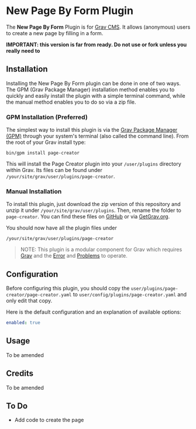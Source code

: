 # New Page By Form Plugin

The **New Page By Form** Plugin is for [Grav CMS](http://github.com/getgrav/grav). It allows (anonymous) users to create a new page by filling in a form.

**IMPORTANT: this version is far from ready. Do not use or fork unless you really need to**

## Installation

Installing the New Page By Form plugin can be done in one of two ways. The GPM (Grav Package Manager) installation method enables you to quickly and easily install the plugin with a simple terminal command, while the manual method enables you to do so via a zip file.

### GPM Installation (Preferred)

The simplest way to install this plugin is via the [Grav Package Manager (GPM)](http://learn.getgrav.org/advanced/grav-gpm) through your system's terminal (also called the command line).  From the root of your Grav install type:

    bin/gpm install page-creator

This will install the Page Creator plugin into your `/user/plugins` directory within Grav. Its files can be found under `/your/site/grav/user/plugins/page-creator`.

### Manual Installation

To install this plugin, just download the zip version of this repository and unzip it under `/your/site/grav/user/plugins`. Then, rename the folder to `page-creator`. You can find these files on [GitHub](https://github.com/ron-wardenier/grav-plugin-page-creator) or via [GetGrav.org](http://getgrav.org/downloads/plugins#extras).

You should now have all the plugin files under

    /your/site/grav/user/plugins/page-creator
	
> NOTE: This plugin is a modular component for Grav which requires [Grav](http://github.com/getgrav/grav) and the [Error](https://github.com/getgrav/grav-plugin-error) and [Problems](https://github.com/getgrav/grav-plugin-problems) to operate.

## Configuration

Before configuring this plugin, you should copy the `user/plugins/page-creator/page-creator.yaml` to `user/config/plugins/page-creator.yaml` and only edit that copy.

Here is the default configuration and an explanation of available options:

```yaml
enabled: true
```

## Usage

To be amended

## Credits

To be amended

## To Do

- Add code to create the page

